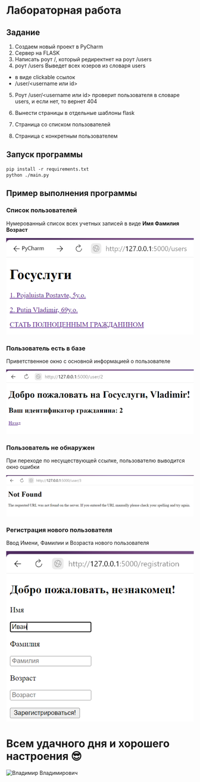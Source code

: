 # Лабораторная работа

## Задание

1) Создаем новый проект в PyCharm
2) Сервер на FLASK
3) Написать роут /, который редиректнет на роут /users
4) роут /users Выведет всех юзеров из словаря users
- в виде clickable ссылок
- <url>/user/<username или id>
5) Роут /user/<username или id> проверит пользователя в словаре users, и если нет, то вернет 404
  
6) Вынести страницы в отдельные шаблоны flask
  1) Страница со списком пользователей
  2) Страница с конкретным пользователем

## Запуск программы

```
pip install -r requirements.txt
python ./main.py
```

## Пример выполнения программы

### Список пользователей
Нумерованный список всех учетных записей в виде **Имя Фамилия Возраст**

![Список пользователей](/Images/userlist.png)

### Пользователь есть в базе
Приветственное окно с основной информацией о пользователе

![Пользователь есть в базе](/Images/putin.png)

### Пользователь не обнаружен
При переходе по несуществующей ссылке, пользователю выводится окно ошибки

![Пользователь не обнаружен](/Images/error.png)

### Регистрация нового пользователя
Ввод Имени, Фамилии и Возраста нового пользователя

![Регистрация](/Images/reg.png)



# Всем удачного дня и хорошего настроения :sunglasses:

![Владимир Владимирович](https://afon-ru.com/files/jpg/Vladimir-Putin.jpg)
